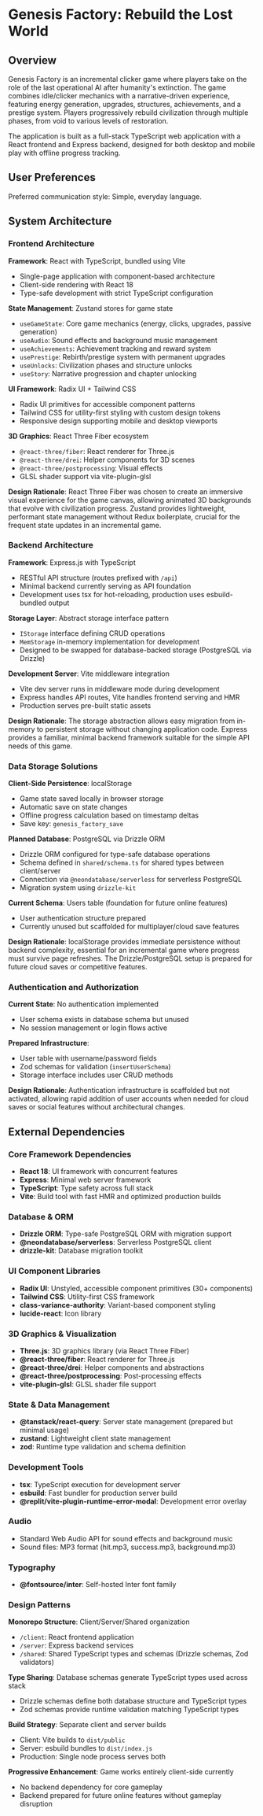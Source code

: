 # Genesis Factory: Rebuild the Lost World

## Overview

Genesis Factory is an incremental clicker game where players take on the role of the last operational AI after humanity's extinction. The game combines idle/clicker mechanics with a narrative-driven experience, featuring energy generation, upgrades, structures, achievements, and a prestige system. Players progressively rebuild civilization through multiple phases, from void to various levels of restoration.

The application is built as a full-stack TypeScript web application with a React frontend and Express backend, designed for both desktop and mobile play with offline progress tracking.

## User Preferences

Preferred communication style: Simple, everyday language.

## System Architecture

### Frontend Architecture

**Framework**: React with TypeScript, bundled using Vite
- Single-page application with component-based architecture
- Client-side rendering with React 18
- Type-safe development with strict TypeScript configuration

**State Management**: Zustand stores for game state
- `useGameState`: Core game mechanics (energy, clicks, upgrades, passive generation)
- `useAudio`: Sound effects and background music management
- `useAchievements`: Achievement tracking and reward system
- `usePrestige`: Rebirth/prestige system with permanent upgrades
- `useUnlocks`: Civilization phases and structure unlocks
- `useStory`: Narrative progression and chapter unlocking

**UI Framework**: Radix UI + Tailwind CSS
- Radix UI primitives for accessible component patterns
- Tailwind CSS for utility-first styling with custom design tokens
- Responsive design supporting mobile and desktop viewports

**3D Graphics**: React Three Fiber ecosystem
- `@react-three/fiber`: React renderer for Three.js
- `@react-three/drei`: Helper components for 3D scenes
- `@react-three/postprocessing`: Visual effects
- GLSL shader support via vite-plugin-glsl

**Design Rationale**: React Three Fiber was chosen to create an immersive visual experience for the game canvas, allowing animated 3D backgrounds that evolve with civilization progress. Zustand provides lightweight, performant state management without Redux boilerplate, crucial for the frequent state updates in an incremental game.

### Backend Architecture

**Framework**: Express.js with TypeScript
- RESTful API structure (routes prefixed with `/api`)
- Minimal backend currently serving as API foundation
- Development uses tsx for hot-reloading, production uses esbuild-bundled output

**Storage Layer**: Abstract storage interface pattern
- `IStorage` interface defining CRUD operations
- `MemStorage` in-memory implementation for development
- Designed to be swapped for database-backed storage (PostgreSQL via Drizzle)

**Development Server**: Vite middleware integration
- Vite dev server runs in middleware mode during development
- Express handles API routes, Vite handles frontend serving and HMR
- Production serves pre-built static assets

**Design Rationale**: The storage abstraction allows easy migration from in-memory to persistent storage without changing application code. Express provides a familiar, minimal backend framework suitable for the simple API needs of this game.

### Data Storage Solutions

**Client-Side Persistence**: localStorage
- Game state saved locally in browser storage
- Automatic save on state changes
- Offline progress calculation based on timestamp deltas
- Save key: `genesis_factory_save`

**Planned Database**: PostgreSQL via Drizzle ORM
- Drizzle ORM configured for type-safe database operations
- Schema defined in `shared/schema.ts` for shared types between client/server
- Connection via `@neondatabase/serverless` for serverless PostgreSQL
- Migration system using `drizzle-kit`

**Current Schema**: Users table (foundation for future online features)
- User authentication structure prepared
- Currently unused but scaffolded for multiplayer/cloud save features

**Design Rationale**: localStorage provides immediate persistence without backend complexity, essential for an incremental game where progress must survive page refreshes. The Drizzle/PostgreSQL setup is prepared for future cloud saves or competitive features.

### Authentication and Authorization

**Current State**: No authentication implemented
- User schema exists in database schema but unused
- No session management or login flows active

**Prepared Infrastructure**:
- User table with username/password fields
- Zod schemas for validation (`insertUserSchema`)
- Storage interface includes user CRUD methods

**Design Rationale**: Authentication infrastructure is scaffolded but not activated, allowing rapid addition of user accounts when needed for cloud saves or social features without architectural changes.

## External Dependencies

### Core Framework Dependencies
- **React 18**: UI framework with concurrent features
- **Express**: Minimal web server framework
- **TypeScript**: Type safety across full stack
- **Vite**: Build tool with fast HMR and optimized production builds

### Database & ORM
- **Drizzle ORM**: Type-safe PostgreSQL ORM with migration support
- **@neondatabase/serverless**: Serverless PostgreSQL client
- **drizzle-kit**: Database migration toolkit

### UI Component Libraries
- **Radix UI**: Unstyled, accessible component primitives (30+ components)
- **Tailwind CSS**: Utility-first CSS framework
- **class-variance-authority**: Variant-based component styling
- **lucide-react**: Icon library

### 3D Graphics & Visualization
- **Three.js**: 3D graphics library (via React Three Fiber)
- **@react-three/fiber**: React renderer for Three.js
- **@react-three/drei**: Helper components and abstractions
- **@react-three/postprocessing**: Post-processing effects
- **vite-plugin-glsl**: GLSL shader file support

### State & Data Management
- **@tanstack/react-query**: Server state management (prepared but minimal usage)
- **zustand**: Lightweight client state management
- **zod**: Runtime type validation and schema definition

### Development Tools
- **tsx**: TypeScript execution for development server
- **esbuild**: Fast bundler for production server build
- **@replit/vite-plugin-runtime-error-modal**: Development error overlay

### Audio
- Standard Web Audio API for sound effects and background music
- Sound files: MP3 format (hit.mp3, success.mp3, background.mp3)

### Typography
- **@fontsource/inter**: Self-hosted Inter font family

### Design Patterns

**Monorepo Structure**: Client/Server/Shared organization
- `/client`: React frontend application
- `/server`: Express backend services
- `/shared`: Shared TypeScript types and schemas (Drizzle schemas, Zod validators)

**Type Sharing**: Database schemas generate TypeScript types used across stack
- Drizzle schemas define both database structure and TypeScript types
- Zod schemas provide runtime validation matching TypeScript types

**Build Strategy**: Separate client and server builds
- Client: Vite builds to `dist/public`
- Server: esbuild bundles to `dist/index.js`
- Production: Single node process serves both

**Progressive Enhancement**: Game works entirely client-side currently
- No backend dependency for core gameplay
- Backend prepared for future online features without gameplay disruption